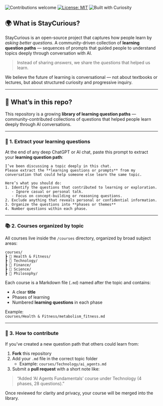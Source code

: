 ![Contributions welcome](https://img.shields.io/badge/contributions-welcome-brightgreen)
[![License: MIT](https://img.shields.io/badge/License-MIT-yellow.svg)](LICENSE)
![Built with Curiosity](https://img.shields.io/badge/built_with-curiosity-orange)

## 🌍 What is StayCurious?

StayCurious is an open-source project that captures how people learn by *asking better questions*. A community-driven collection of **learning question paths** — sequences of prompts that guided people to understand topics deeply through conversation with AI.
> Instead of sharing *answers*, we share the *questions* that helped us learn.

We believe the future of learning is conversational — not about textbooks or lectures, but about structured curiosity and progressive inquiry.

---
## 💬 What’s in this repo?

This repository is a growing **library of learning question paths** — community-contributed collections of questions that helped people learn deeply through AI conversations.

---

### 🧠 1. Extract your learning questions

At the end of any deep ChatGPT or AI chat, paste this prompt to extract your **learning question path**:

~~~
I’ve been discussing a topic deeply in this chat. 
Please extract the **learning questions or prompts** from my conversation that could help someone else learn the same topic.

Here’s what you should do:
1. Identify the questions that contributed to learning or exploration.  
   - Ignore casual or personal talk.  
   - Focus on concept-building or reasoning questions.
2. Exclude anything that reveals personal or confidential information.
3. Organize the questions into **phases or themes**
4. Number questions within each phase.
~~~

---

### 📚 2. Courses organized by topic

All courses live inside the `/courses` directory, organized by broad subject areas:
~~~
courses/
┣ 📁 Health & Fitness/
┣ 📁 Technology/
┣ 📁 Finance/
┣ 📁 Science/
┣ 📁 Philosophy/
~~~

Each course is a Markdown file (`.md`) named after the topic and contains:
- A clear **title**  
- Phases of learning 
- Numbered **learning questions** in each phase  

Example:  
`courses/Health & Fitness/metabolism_fitness.md`

---

### 🤝 3. How to contribute

If you’ve created a new question path that others could learn from:

1. **Fork** this repository  
2. Add your `.md` file in the correct topic folder  
   - Example: `courses/Technology/ai_agents.md`
3. Submit a **pull request** with a short note like:  
> “Added ‘AI Agents Fundamentals’ course under Technology (4 phases, 28 questions).”

Once reviewed for clarity and privacy, your course will be merged into the library.

